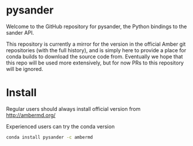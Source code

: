 pysander
========

Welcome to the GitHub repository for pysander, the Python bindings to the sander
API.

This repository is currently a mirror for the version in the official Amber git
repositories (with the full history), and is simply here to provide a place for
conda builds to download the source code from. Eventually we hope that this repo
will be used more extensively, but for now PRs to this repository will be
ignored.

Install
=======

Regular users should always install official version from http://ambermd.org/

Experienced users can try the conda version
```bash
conda install pysander -c ambermd
```

